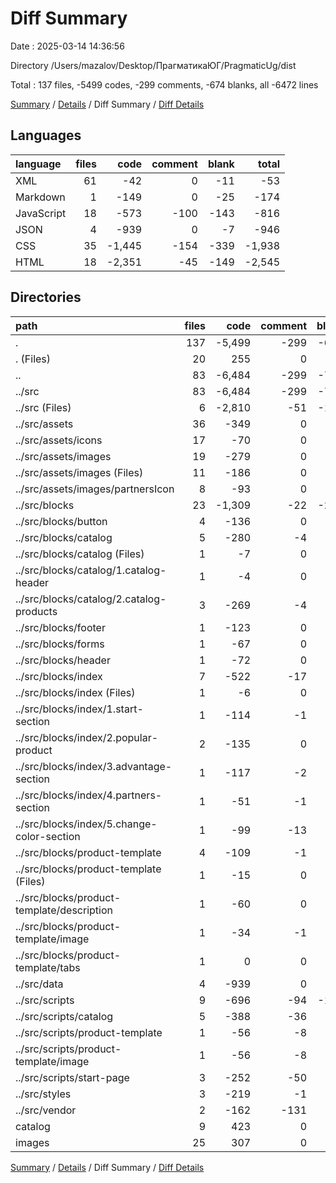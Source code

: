 # Diff Summary

Date : 2025-03-14 14:36:56

Directory /Users/mazalov/Desktop/ПрагматикаЮГ/PragmaticUg/dist

Total : 137 files,  -5499 codes, -299 comments, -674 blanks, all -6472 lines

[Summary](results.md) / [Details](details.md) / Diff Summary / [Diff Details](diff-details.md)

## Languages
| language | files | code | comment | blank | total |
| :--- | ---: | ---: | ---: | ---: | ---: |
| XML | 61 | -42 | 0 | -11 | -53 |
| Markdown | 1 | -149 | 0 | -25 | -174 |
| JavaScript | 18 | -573 | -100 | -143 | -816 |
| JSON | 4 | -939 | 0 | -7 | -946 |
| CSS | 35 | -1,445 | -154 | -339 | -1,938 |
| HTML | 18 | -2,351 | -45 | -149 | -2,545 |

## Directories
| path | files | code | comment | blank | total |
| :--- | ---: | ---: | ---: | ---: | ---: |
| . | 137 | -5,499 | -299 | -674 | -6,472 |
| . (Files) | 20 | 255 | 0 | 24 | 279 |
| .. | 83 | -6,484 | -299 | -723 | -7,506 |
| ../src | 83 | -6,484 | -299 | -723 | -7,506 |
| ../src (Files) | 6 | -2,810 | -51 | -159 | -3,020 |
| ../src/assets | 36 | -349 | 0 | -36 | -385 |
| ../src/assets/icons | 17 | -70 | 0 | -17 | -87 |
| ../src/assets/images | 19 | -279 | 0 | -19 | -298 |
| ../src/assets/images (Files) | 11 | -186 | 0 | -11 | -197 |
| ../src/assets/images/partnersIcon | 8 | -93 | 0 | -8 | -101 |
| ../src/blocks | 23 | -1,309 | -22 | -242 | -1,573 |
| ../src/blocks/button | 4 | -136 | 0 | -21 | -157 |
| ../src/blocks/catalog | 5 | -280 | -4 | -54 | -338 |
| ../src/blocks/catalog (Files) | 1 | -7 | 0 | -3 | -10 |
| ../src/blocks/catalog/1.catalog-header | 1 | -4 | 0 | -1 | -5 |
| ../src/blocks/catalog/2.catalog-products | 3 | -269 | -4 | -50 | -323 |
| ../src/blocks/footer | 1 | -123 | 0 | -23 | -146 |
| ../src/blocks/forms | 1 | -67 | 0 | -9 | -76 |
| ../src/blocks/header | 1 | -72 | 0 | -18 | -90 |
| ../src/blocks/index | 7 | -522 | -17 | -95 | -634 |
| ../src/blocks/index (Files) | 1 | -6 | 0 | -1 | -7 |
| ../src/blocks/index/1.start-section | 1 | -114 | -1 | -24 | -139 |
| ../src/blocks/index/2.popular-product | 2 | -135 | 0 | -22 | -157 |
| ../src/blocks/index/3.advantage-section | 1 | -117 | -2 | -23 | -142 |
| ../src/blocks/index/4.partners-section | 1 | -51 | -1 | -8 | -60 |
| ../src/blocks/index/5.change-color-section | 1 | -99 | -13 | -17 | -129 |
| ../src/blocks/product-template | 4 | -109 | -1 | -22 | -132 |
| ../src/blocks/product-template (Files) | 1 | -15 | 0 | -2 | -17 |
| ../src/blocks/product-template/description | 1 | -60 | 0 | -12 | -72 |
| ../src/blocks/product-template/image | 1 | -34 | -1 | -7 | -42 |
| ../src/blocks/product-template/tabs | 1 | 0 | 0 | -1 | -1 |
| ../src/data | 4 | -939 | 0 | -7 | -946 |
| ../src/scripts | 9 | -696 | -94 | -161 | -951 |
| ../src/scripts/catalog | 5 | -388 | -36 | -71 | -495 |
| ../src/scripts/product-template | 1 | -56 | -8 | -12 | -76 |
| ../src/scripts/product-template/image | 1 | -56 | -8 | -12 | -76 |
| ../src/scripts/start-page | 3 | -252 | -50 | -78 | -380 |
| ../src/styles | 3 | -219 | -1 | -41 | -261 |
| ../src/vendor | 2 | -162 | -131 | -77 | -370 |
| catalog | 9 | 423 | 0 | 0 | 423 |
| images | 25 | 307 | 0 | 25 | 332 |

[Summary](results.md) / [Details](details.md) / Diff Summary / [Diff Details](diff-details.md)